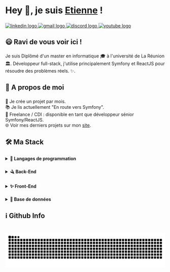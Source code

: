 <h1 align="left">Hey 👋, je suis <a href="https://coding974.com">Etienne</a> !</h1>

###

<div align="left">
  <a href="https://www.linkedin.com/in/etienne-vaytilingom-b83b5524a" target="_blank">
    <img src="https://img.shields.io/static/v1?message=LinkedIn&logo=linkedin&label=&color=0077B5&logoColor=white&labelColor=&style=flat" height="" alt="linkedin logo"  />
  </a>
  <a href="mailto:formation.etienne.re@gmail.com" target="_blank">
    <img src="https://img.shields.io/static/v1?message=Gmail&logo=gmail&label=&color=D14836&logoColor=white&labelColor=&style=flat" height="" alt="gmail logo"  />
  </a>
  <a href="https://discord.gg/Z9FAZkBmbe" target="_blank">
    <img src="https://img.shields.io/static/v1?message=Discord&logo=discord&label=&color=7289DA&logoColor=white&labelColor=&style=flat" height="" alt="discord logo"  />
  </a>
  <a href="https://www.youtube.com/channel/UCRdiUd3ok3ROcwhWM65au4w" target="_blank">
    <img src="https://img.shields.io/static/v1?message=Youtube&logo=youtube&label=&color=FF0000&logoColor=white&labelColor=&style=flat" height="" alt="youtube logo"  />
  </a>
</div>

###

<h2 align="left">😃 Ravi de vous voir ici !</h2>

###

<p align="left">Je suis Diplômé d'un master en informatique  🎓  à l'université de La Réunion 🏛.  Développeur full-stack, j'utilise principalement Symfony et ReactJS pour résoudre des problèmes réels. ✨.</p>

###

<h2 align="left">🚶 A propos de moi</h2>

###

<p align="left">🚀  Je crée un projet par mois.<br>📚 Je lis actuellement "En route vers Symfony".<br>🎯 Freelance / CDI : disponible en tant que développeur sénior Symfony/ReactJS.<br>🌐  Voir mes derniers projets sur mon <a href="https://coding974.com">site</a>.</p>

###

<h2 align="left">🛠  Ma Stack</h2>

###

<details>	
  <summary><b>📜 Langages de programmation</b></summary>
  
  ###

  <img src="https://img.shields.io/badge/PHP-777BB4?logo=php&logoColor=black&style=for-the-badge" height="40" alt="php logo"  />
  <img width="12" />
  <img src="https://img.shields.io/badge/TypeScript-3178C6?logo=typescript&logoColor=white&style=for-the-badge" height="40" alt="typescript logo"  />
  <img width="12" />
  <img src="https://img.shields.io/badge/JavaScript-F7DF1E?logo=javascript&logoColor=black&style=for-the-badge" height="40" alt="javascript logo"  />
</details>

###


<details>	
  <summary><b>🪒 Back-End</b></summary>

###

  <img src="https://img.shields.io/badge/Symfony-000000?logo=symfony&logoColor=white&style=for-the-badge" height="40" alt="symfony logo"  />
  <img width="12" />
  <img src="https://img.shields.io/badge/AdonisJS-5A45FF?logo=adonisjs&logoColor=white&style=for-the-badge" height="40" alt="adonisjs logo"  />
</details>

###

<details>	
  <summary><b>✨ Front-End</b></summary>
  
###

  <img src="https://img.shields.io/badge/React-61DAFB?logo=react&logoColor=black&style=for-the-badge" height="40" alt="react logo"  />
  <img width="12" />
  <img src="https://img.shields.io/badge/Next.js-000000?logo=nextdotjs&logoColor=white&style=for-the-badge" height="40" alt="nextjs logo"  />
  <img width="12" />
  <img src="https://img.shields.io/badge/Tailwind CSS-06B6D4?logo=tailwindcss&logoColor=black&style=for-the-badge" height="40" alt="tailwindcss logo"  />
</details>

###

<details>	
  <summary><b>💾 Base de données</b></summary>

###

  <img src="https://img.shields.io/badge/MySQL-4479A1?logo=mysql&logoColor=white&style=for-the-badge" height="40" alt="mysql logo"  />
  <img width="12" />
  <img src="https://img.shields.io/badge/MongoDB-47A248?logo=mongodb&logoColor=white&style=for-the-badge" height="40" alt="mongodb logo"  />
</details>

###

<h2 align="left">ℹ️  Github Info</h2>

###

<br clear="both">

<img src="https://raw.githubusercontent.com/arro38/arro38/output/snake.svg" alt="Snake animation" />

###

